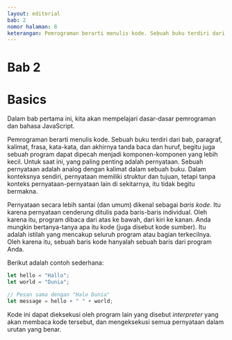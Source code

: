 ```yaml
---
layout: editorial
bab: 2
nomor halaman: 8
keterangan: Pemrograman berarti menulis kode. Sebuah buku terdiri dari bab, paragraf, kalimat, frasa, kata-kata, dan akhirnya tanda baca dan huruf, begitu juga program dapat dipecah menjadi komponen-komponen yang lebih kecil.
---
```


# Bab 2

# Basics

Dalam bab pertama ini, kita akan mempelajari dasar-dasar pemrograman dan bahasa JavaScript.

Pemrograman berarti menulis kode. Sebuah buku terdiri dari bab, paragraf, kalimat, frasa, kata-kata, dan akhirnya tanda baca dan huruf, begitu juga sebuah program dapat dipecah menjadi komponen-komponen yang lebih kecil. Untuk saat ini, yang paling penting adalah pernyataan. Sebuah pernyataan adalah analog dengan kalimat dalam sebuah buku. Dalam konteksnya sendiri, pernyataan memiliki struktur dan tujuan, tetapi tanpa konteks pernyataan-pernyataan lain di sekitarnya, itu tidak begitu bermakna.

Pernyataan secara lebih santai (dan umum) dikenal sebagai _baris kode_. Itu karena pernyataan cenderung ditulis pada baris-baris individual. Oleh karena itu, program dibaca dari atas ke bawah, dari kiri ke kanan. Anda mungkin bertanya-tanya apa itu kode (juga disebut kode sumber). Itu adalah istilah yang mencakup seluruh program atau bagian terkecilnya. Oleh karena itu, sebuah baris kode hanyalah sebuah baris dari program Anda.

Berikut adalah contoh sederhana:

```javascript
let hello = "Hallo";
let world = "Dunia";

// Pesan sama dengan "Halo Dunia"
let message = hello + " " + world;
```

Kode ini dapat dieksekusi oleh program lain yang disebut _interpreter_ yang akan membaca kode tersebut, dan mengeksekusi semua pernyataan dalam urutan yang benar.
